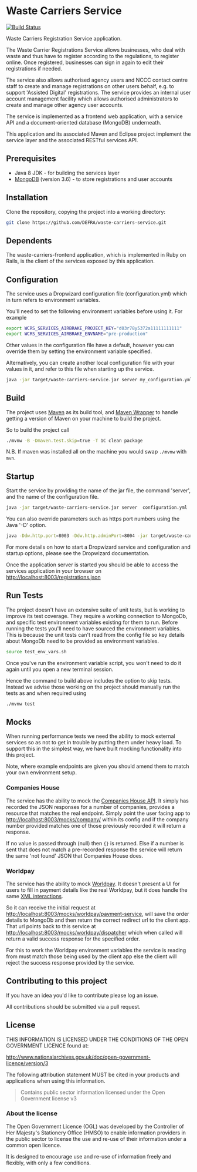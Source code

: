 # Waste Carriers Service

[![Build Status](https://travis-ci.org/DEFRA/waste-carriers-service.svg?branch=develop)](https://travis-ci.org/DEFRA/waste-carriers-service)

Waste Carriers Registration Service application.

The Waste Carrier Registrations Service allows businesses, who deal with waste and thus have to register according to the regulations, to register online. Once registered, businesses can sign in again to edit their registrations if needed.

The service also allows authorised agency users and NCCC contact centre staff to create and manage registrations on other users behalf, e.g. to support 'Assisted Digital' registrations. The service provides an internal user account management facility which allows authorised administrators to create and manage other agency user accounts.

The service is implemented as a frontend web application, with a service API and a document-oriented database (MongoDB) underneath.

This application and its associated Maven and Eclipse project implement the service layer and the associated RESTful services API.

## Prerequisites

- Java 8 JDK - for building the services layer
- [MongoDB](http://www.mongodb.org) (version 3.6) - to store registrations and user accounts

## Installation

Clone the repository, copying the project into a working directory:

```bash
git clone https://github.com/DEFRA/waste-carriers-service.git
```

## Dependents

The waste-carriers-frontend application, which is implemented in Ruby on Rails, is the client of the services exposed by this application.

## Configuration

The service uses a Dropwizard configuration file (configuration.yml) which in turn refers to environment variables.

You'll need to set the following environment variables before using it. For example

```bash
export WCRS_SERVICES_AIRBRAKE_PROJECT_KEY="d03r78y5372a11111111111"
export WCRS_SERVICES_AIRBRAKE_ENVNAME="pre-production"
```

Other values in the configuration file have a default, however you can override them by setting the environment variable specified.

Alternatively, you can create another local configuration file with your values in it, and refer to this file when starting up the service.

```bash
java -jar target/waste-carriers-service.jar server my_configuration.yml
```

## Build

The project uses [Maven](https://maven.apache.org/) as its build tool, and [Maven Wrapper](https://github.com/takari/maven-wrapper) to handle getting a version of Maven on your machine to build the project.

So to build the project call

```bash
./mvnw -B -Dmaven.test.skip=true -T 1C clean package
```

N.B. If maven was installed all on the machine you would swap `./mvnw` with `mvn`.

## Startup

Start the service by providing the name of the jar file, the command 'server', and the name of the configuration file.

```bash
java -jar target/waste-carriers-service.jar server  configuration.yml
```

You can also override parameters such as https port numbers using the Java '-D' option.

```bash
java -Ddw.http.port=8003 -Ddw.http.adminPort=8004 -jar target/waste-carriers-service.jar server my_configuration.yml
```

For more details on how to start a Dropwizard service and configuration and startup options, please see the Dropwizard documentation.

Once the application server is started you should be able to access the services application in your browser on <http://localhost:8003/registrations.json>

## Run Tests

The project doesn't have an extensive suite of unit tests, but is working to improve its test coverage. They require a working connection to MongoDb, and specific test environment variables existing for them to run. Before running the tests you'll need to have sourced the environment variables. This is because the unit tests can't read from the config file so key details about MongoDb need to be provided as environment variables.

```bash
source test_env_vars.sh
```

Once you've run the environment variable script, you won't need to do it again until you open a new terminal session.

Hence the command to build above includes the option to skip tests. Instead we advise those working on the project should manually run the tests as and when required using

```bash
./mvnw test
```

## Mocks

When running performance tests we need the ability to mock external services so as not to get in trouble by putting them under heavy load. To support this in the simplest way, we have built mocking functionality into this project.

Note, where example endpoints are given you should amend them to match your own environment setup.

### Companies House

The service has the ability to mock the [Companies House API](https://api.companieshouse.gov.uk/company/). It simply has recorded the JSON responses for a number of companies, provides a resource that matches the real endpoint. Simply point the user facing app to <http://localhost:8003/mocks/company/> within its config and if the company number provided matches one of those previously recorded it will return a response.

If no value is passed through (null) then `{}` is returned. Else if a number is sent that does not match a pre-recorded response the service will return the same 'not found' JSON that Companies House does.

### Worldpay

The service has the ability to mock [Worldpay](http://support.worldpay.com/support/kb/gg/corporate-gateway-guide/content/home.htm). It doesn't present a UI for users to fill in payment details like the real Worldpay, but it does handle the same [XML interactions](https://github.com/DEFRA/waste-carriers-renewals/wiki/Making-a-payment-with-WorldPay).

So it can receive the initial request at <http://localhost:8003/mocks/worldpay/payment-service>, will save the order details to MongoDb and then return the correct redirect url to the client app. That url points back to this service at <http://localhost:8003/mocks/worldpay/dispatcher> which when called will return a valid success response for the specified order.

For this to work the Worldpay environment variables the service is reading from must match those being used by the client app else the client will reject the success response provided by the service.

## Contributing to this project

If you have an idea you'd like to contribute please log an issue.

All contributions should be submitted via a pull request.

## License

THIS INFORMATION IS LICENSED UNDER THE CONDITIONS OF THE OPEN GOVERNMENT LICENCE found at:

<http://www.nationalarchives.gov.uk/doc/open-government-licence/version/3>

The following attribution statement MUST be cited in your products and applications when using this information.

>Contains public sector information licensed under the Open Government license v3

### About the license

The Open Government Licence (OGL) was developed by the Controller of Her Majesty's Stationery Office (HMSO) to enable information providers in the public sector to license the use and re-use of their information under a common open licence.

It is designed to encourage use and re-use of information freely and flexibly, with only a few conditions.
